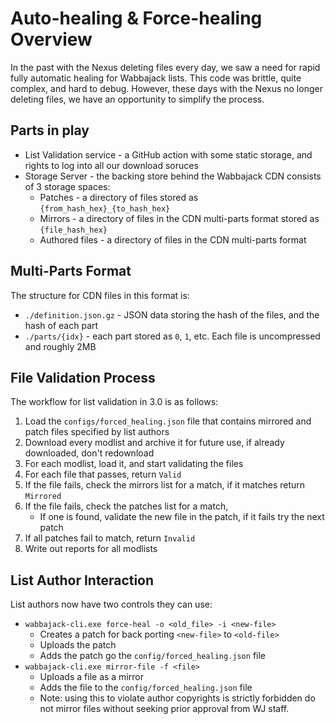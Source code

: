 # Auto-healing & Force-healing Overview

In the past with the Nexus deleting files every day, we saw a need
for rapid fully automatic healing for Wabbajack lists. This code was
brittle, quite complex, and hard to debug. However, these days with
the Nexus no longer deleting files, we have an opportunity to simplify
the process.

## Parts in play

* List Validation service -  a GitHub action with some static storage, and rights to log into all our download soruces
* Storage Server - the backing store behind the Wabbajack CDN consists of 3 storage spaces:
  * Patches - a directory of files stored as `{from_hash_hex}_{to_hash_hex}`
  * Mirrors - a directory of files in the CDN multi-parts format stored as `{file_hash_hex}`
  * Authored files - a directory of files in the CDN multi-parts format

## Multi-Parts Format

The structure for CDN files in this format is:

* `./definition.json.gz` - JSON data storing the hash of the files, and the hash of each part
* `./parts/{idx}` - each part stored as `0`, `1`, etc. Each file is uncompressed and roughly 2MB

## File Validation Process

The workflow for list validation in 3.0 is as follows:

1) Load the `configs/forced_healing.json` file that contains mirrored and patch files specified by list authors
2) Download every modlist and archive it for future use, if already downloaded, don't redownload
3) For each modlist, load it, and start validating the files
4) For each file that passes, return `Valid`
5) If the file fails, check the mirrors list for a match, if it matches return `Mirrored`
6) If the file fails, check the patches list for a match,
   * If one is found, validate the new file in the patch, if it fails try the next patch
7) If all patches fail to match, return `Invalid`
8) Write out reports for all modlists

## List Author Interaction

List authors now have two controls they can use:

* `wabbajack-cli.exe force-heal -o <old_file> -i <new-file>` 
  * Creates a patch for back porting `<new-file>` to `<old-file>`
  * Uploads the patch
  * Adds the patch go the `config/forced_healing.json` file
* `wabbajack-cli.exe mirror-file -f <file>`
  * Uploads a file as a mirror
  * Adds the file to the `config/forced_healing.json` file
  * Note: using this to violate author copyrights is strictly forbidden do not mirror files without seeking prior approval from WJ staff.